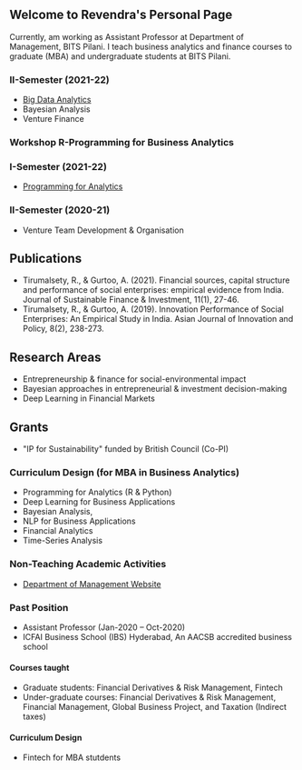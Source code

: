 ## Welcome to Revendra's Personal Page
Currently, am working as Assistant Professor at Department of Management, BITS Pilani. I teach business analytics and finance courses to graduate (MBA) and undergraduate students at BITS Pilani.

### II-Semester (2021-22)
* [Big Data Analytics](https://github.com/revendrat/Big-Data-Analytics)
* Bayesian Analysis
* Venture Finance

### Workshop R-Programming for Business Analytics

### I-Semester (2021-22)
* [Programming for Analytics](https://github.com/revendrat/Programming-for-Analytics--MPBA-G507)

### II-Semester (2020-21)
* Venture Team Development & Organisation

## Publications
* Tirumalsety, R., & Gurtoo, A. (2021). Financial sources, capital structure and performance of social enterprises: empirical evidence from India. Journal of Sustainable Finance & Investment, 11(1), 27-46.
* Tirumalsety, R., & Gurtoo, A. (2019). Innovation Performance of Social Enterprises: An Empirical Study in India. Asian Journal of Innovation and Policy, 8(2), 238-273.

## Research Areas
* Entrepreneurship & finance for social-environmental impact
* Bayesian approaches in entrepreneurial & investment decision-making
* Deep Learning in Financial Markets

## Grants
* "IP for Sustainability" funded by British Council (Co-PI)

### Curriculum Design (for MBA in Business Analytics)
* Programming for Analytics (R & Python)
* Deep Learning for Business Applications 
* Bayesian Analysis, 
* NLP for Business Applications
* Financial Analytics 
* Time-Series Analysis

### Non-Teaching Academic Activities
* [Department of Management Website](https://dom.bits-pilani.ac.in/Web%20Team.html)

### Past Position
* Assistant Professor (Jan-2020 – Oct-2020)
* ICFAI Business School (IBS) Hyderabad, An AACSB accredited business school

#### Courses taught
* Graduate students: Financial Derivatives & Risk Management, Fintech
* Under-graduate courses: Financial Derivatives & Risk Management, Financial Management, Global Business Project, and Taxation (Indirect taxes)

#### Curriculum Design
* Fintech for MBA stutdents

